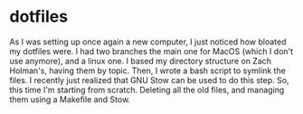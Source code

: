 # dotfiles

As I was setting up once again a new computer, I just
noticed how bloated my dotfiles were. I had two branches
the main one for MacOS (which I don't use anymore), and
a linux one. I based my directory structure on Zach
Holman's, having them by topic. Then, I wrote a bash script
to symlink the files. I recently just realized that GNU
Stow can be used to do this step. So, this time I'm starting
from scratch. Deleting all the old files, and managing them
using a Makefile and Stow.
